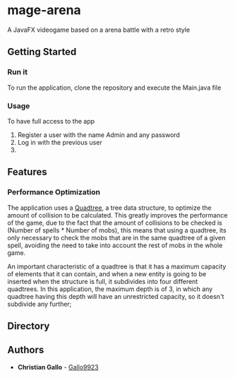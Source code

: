 # mage-arena
A JavaFX videogame based on a arena battle with a retro style

## Getting Started

### Run it

To run the application, clone the repository and execute the Main.java file

### Usage

To have full access to the app

1. Register a user with the name Admin and any password
2. Log in with the previous user
3. 

## Features

### Performance Optimization

The application uses a [Quadtree](https://en.wikipedia.org/wiki/Quadtree), a tree data structure, to optimize the amount of collision to be calculated. 
This greatly improves the performance of the game, due to the fact that the amount of collisions to be checked is 
(Number of spells * Number of mobs), this means that using a quadtree, its only necessary to check the mobs that are 
in the same quadtree of a given spell, avoiding the need to take into account the rest of mobs in the whole game.

An important characteristic of a quadtree is that it has a maximum capacity of elements that it can contain, and 
when a new entity is going to be inserted when the structure is full, it subdivides into four different quadtrees. 
In this application, the maximum depth is of 3, in which any quadtree having this depth will have an unrestricted capacity, 
so it doesn't subdivide any further;


## Directory



## Authors

* **Christian Gallo** - [Gallo9923](https://github.com/Gallo9923)
